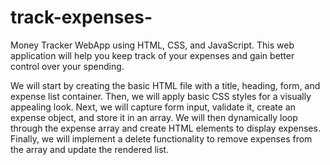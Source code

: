 # track-expenses-
Money Tracker WebApp using HTML, CSS, and JavaScript. This web application will help you keep track of your expenses and gain better control over your spending.

We will start by creating the basic HTML file with a title, heading, form, and expense list container. Then, we will apply basic CSS styles for a visually appealing look. Next, we will capture form input, validate it, create an expense object, and store it in an array. We will then dynamically loop through the expense array and create HTML elements to display expenses. Finally, we will implement a delete functionality to remove expenses from the array and update the rendered list.
